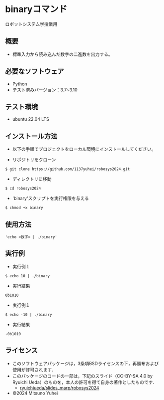 # binaryコマンド
ロボットシステム学授業用

## 概要

- 標準入力から読み込んだ数字の二進数を出力する。


## 必要なソフトウェア

- Python
- テスト済みバージョン：3.7~3.10

## テスト環境

- ubuntu 22.04 LTS


## インストール方法

- 以下の手順でプロジェクトをローカル環境にインストールしてください。

- リポジトリをクローン
```
$ git clone https://github.com/1137yuhei/robosys2024.git
```
- ディレクトリに移動
```
$ cd robosys2024
```
- 'binary'スクリプトを実行権限を与える
```
$ chmod +x binary
```
## 使用方法
```
'echo <数字> | ./binary'
```
## 実行例

- 実行例１
```
$ echo 10 | ./binary
```
- 実行結果
```
0b1010
```
- 実行例１
```
$ echo -10 | ./binary
```
- 実行結果
```
-0b1010
```

## ライセンス
- このソフトウェアパッケージは，3条項BSDライセンスの下，再頒布および使用が許可されます.
- このパッケージのコードの一部は，下記のスライド（CC-BY-SA 4.0 by Ryuichi Ueda）のものを，本人の許可を得て自身の著作としたものです．
    - [ryuichiueda/slides_marp/robosys2024](https://github.com/ryuichiueda/slides_marp/tree/master/robosys2024)
- ©2024 Mitsuno Yuhei

